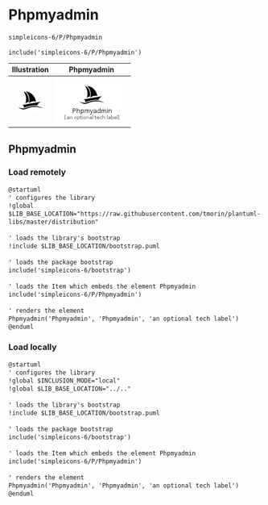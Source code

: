 # Phpmyadmin


```text
simpleicons-6/P/Phpmyadmin
```

```text
include('simpleicons-6/P/Phpmyadmin')
```



| Illustration | Phpmyadmin |
| :---: | :---: |
| ![illustration for Illustration](../../simpleicons-6/P/Phpmyadmin.png) | ![illustration for Phpmyadmin](../../simpleicons-6/P/Phpmyadmin.Local.png) |




## Phpmyadmin

### Load remotely
```plantuml
@startuml
' configures the library
!global $LIB_BASE_LOCATION="https://raw.githubusercontent.com/tmorin/plantuml-libs/master/distribution"

' loads the library's bootstrap
!include $LIB_BASE_LOCATION/bootstrap.puml

' loads the package bootstrap
include('simpleicons-6/bootstrap')

' loads the Item which embeds the element Phpmyadmin
include('simpleicons-6/P/Phpmyadmin')

' renders the element
Phpmyadmin('Phpmyadmin', 'Phpmyadmin', 'an optional tech label')
@enduml
```

### Load locally
```plantuml
@startuml
' configures the library
!global $INCLUSION_MODE="local"
!global $LIB_BASE_LOCATION="../.."

' loads the library's bootstrap
!include $LIB_BASE_LOCATION/bootstrap.puml

' loads the package bootstrap
include('simpleicons-6/bootstrap')

' loads the Item which embeds the element Phpmyadmin
include('simpleicons-6/P/Phpmyadmin')

' renders the element
Phpmyadmin('Phpmyadmin', 'Phpmyadmin', 'an optional tech label')
@enduml
```

